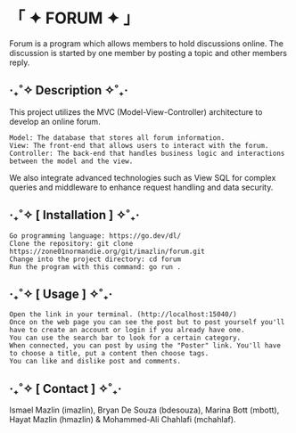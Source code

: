 # 「 ✦ FORUM ✦ 」

Forum is a program which allows members to hold discussions online. The discussion is started by one member by posting a topic and other members reply.

## ‧₊˚✧ Description ✧˚₊‧

This project utilizes the MVC (Model-View-Controller) architecture to develop an online forum.

    Model: The database that stores all forum information.
    View: The front-end that allows users to interact with the forum.
    Controller: The back-end that handles business logic and interactions between the model and the view.

We also integrate advanced technologies such as View SQL for complex queries and middleware to enhance request handling and data security.

## ‧₊˚✧ [ Installation ] ✧˚₊‧

    Go programming language: https://go.dev/dl/
    Clone the repository: git clone https://zone01normandie.org/git/imazlin/forum.git
    Change into the project directory: cd forum
    Run the program with this command: go run .

## ‧₊˚✧ [ Usage ] ✧˚₊‧

    Open the link in your terminal. (http://localhost:15040/)
    Once on the web page you can see the post but to post yourself you'll have to create an account or login if you already have one.
    You can use the search bar to look for a certain category.
    When connected, you can post by using the "Poster" link. You'll have to choose a title, put a content then choose tags.
    You can like and dislike post and comments.

## ‧₊˚✧ [ Contact ] ✧˚₊‧

Ismael Mazlin (imazlin), Bryan De Souza (bdesouza), Marina Bott (mbott), Hayat Mazlin (hmazlin) & Mohammed-Ali Chahlafi (mchahlaf).